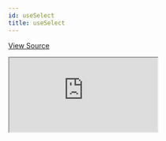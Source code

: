 ```yaml
---
id: useSelect
title: useSelect
---
```


[View Source](https://github.com/pankod/refine/tree/master/examples/useSelect)

<iframe src="https://codesandbox.io/embed/refine-use-select-example-dp34p?autoresize=1&fontsize=14&module=%2Fsrc%2Fpages%2Fposts%2Fedit.tsx&theme=dark&view=preview"
    style={{width: "100%", height:"80vh", border: "0px", borderRadius: "8px", overflow:"hidden"}}
    title="refine-use-select-example"
    allow="accelerometer; ambient-light-sensor; camera; encrypted-media; geolocation; gyroscope; hid; microphone; midi; payment; usb; vr; xr-spatial-tracking"
    sandbox="allow-forms allow-modals allow-popups allow-presentation allow-same-origin allow-scripts"
></iframe>